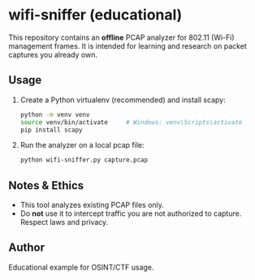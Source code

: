 # wifi-sniffer (educational)

This repository contains an **offline** PCAP analyzer for 802.11 (Wi-Fi) management frames.
It is intended for learning and research on packet captures you already own.

## Usage

1. Create a Python virtualenv (recommended) and install scapy:
   ```bash
   python -m venv venv
   source venv/bin/activate     # Windows: venv\Scripts\activate
   pip install scapy
   ```

2. Run the analyzer on a local pcap file:
   ```bash
   python wifi-sniffer.py capture.pcap
   ```

## Notes & Ethics
- This tool analyzes existing PCAP files only.
- Do **not** use it to intercept traffic you are not authorized to capture. Respect laws and privacy.

## Author
Educational example for OSINT/CTF usage.

